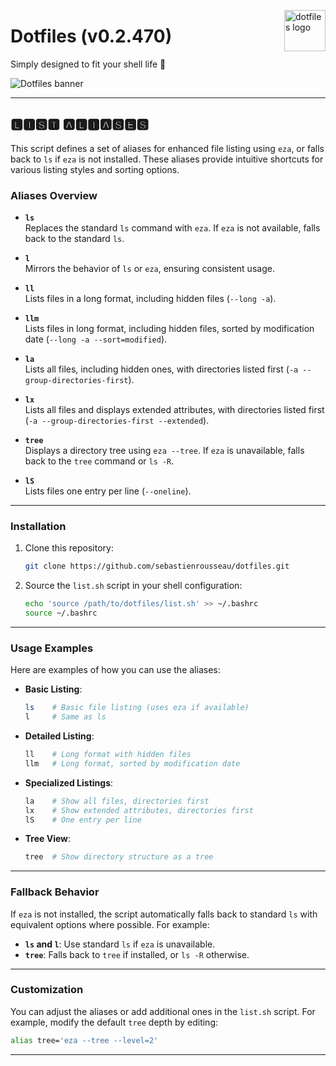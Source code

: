 <!-- markdownlint-disable MD033 MD041 MD043 -->

<img
  src="https://kura.pro/dotfiles/v2/images/logos/dotfiles.svg"
  alt="dotfiles logo"
  width="66"
  align="right"
/>

<!-- markdownlint-enable MD033 MD041 -->

# Dotfiles (v0.2.470)

Simply designed to fit your shell life 🐚

![Dotfiles banner][banner]

---

## 🅻🅸🆂🆃 🅰🅻🅸🅰🆂🅴🆂

This script defines a set of aliases for enhanced file listing using `eza`, or
falls back to `ls` if `eza` is not installed. These aliases provide intuitive
shortcuts for various listing styles and sorting options.

### **Aliases Overview**

- **`ls`**  
  Replaces the standard `ls` command with `eza`. If `eza` is not available,
  falls back to the standard `ls`.

- **`l`**  
  Mirrors the behavior of `ls` or `eza`, ensuring consistent usage.

- **`ll`**  
  Lists files in a long format, including hidden files (`--long -a`).

- **`llm`**  
  Lists files in long format, including hidden files, sorted by modification
  date (`--long -a --sort=modified`).

- **`la`**  
  Lists all files, including hidden ones, with directories listed
  first (`-a --group-directories-first`).

- **`lx`**  
  Lists all files and displays extended attributes, with directories listed
  first (`-a --group-directories-first --extended`).

- **`tree`**  
  Displays a directory tree using `eza --tree`. If `eza` is unavailable,
  falls back to the `tree` command or `ls -R`.

- **`lS`**  
  Lists files one entry per line (`--oneline`).

---

### **Installation**

1. Clone this repository:

   ```bash
   git clone https://github.com/sebastienrousseau/dotfiles.git
   ```

2. Source the `list.sh` script in your shell configuration:

   ```bash
   echo 'source /path/to/dotfiles/list.sh' >> ~/.bashrc
   source ~/.bashrc
   ```

---

### **Usage Examples**

Here are examples of how you can use the aliases:

- **Basic Listing**:

  ```bash
  ls    # Basic file listing (uses eza if available)
  l     # Same as ls
  ```

- **Detailed Listing**:

  ```bash
  ll    # Long format with hidden files
  llm   # Long format, sorted by modification date
  ```

- **Specialized Listings**:

  ```bash
  la    # Show all files, directories first
  lx    # Show extended attributes, directories first
  lS    # One entry per line
  ```

- **Tree View**:

  ```bash
  tree  # Show directory structure as a tree
  ```

---

### **Fallback Behavior**

If `eza` is not installed, the script automatically falls back to
standard `ls` with equivalent options where possible. For example:

- **`ls` and `l`**: Use standard `ls` if `eza` is unavailable.
- **`tree`**: Falls back to `tree` if installed, or `ls -R` otherwise.

---

### **Customization**

You can adjust the aliases or add additional ones in the `list.sh` script.
For example, modify the default `tree` depth by editing:

```bash
alias tree='eza --tree --level=2'
```

---

[banner]: https://kura.pro/dotfiles/v2/images/titles/title-dotfiles.svg
